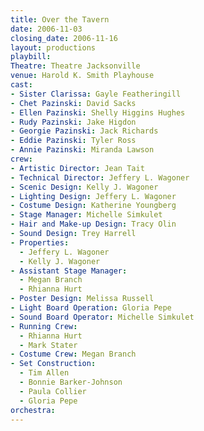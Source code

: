 ```yaml
---
title: Over the Tavern
date: 2006-11-03
closing_date: 2006-11-16
layout: productions
playbill:
Theatre: Theatre Jacksonville
venue: Harold K. Smith Playhouse
cast:
- Sister Clarissa: Gayle Featheringill
- Chet Pazinski: David Sacks
- Ellen Pazinski: Shelly Higgins Hughes
- Rudy Pazinski: Jake Higdon
- Georgie Pazinski: Jack Richards
- Eddie Pazinski: Tyler Ross
- Annie Pazinski: Miranda Lawson
crew:
- Artistic Director: Jean Tait
- Technical Director: Jeffery L. Wagoner
- Scenic Design: Kelly J. Wagoner
- Lighting Design: Jeffery L. Wagoner
- Costume Design: Katherine Youngberg
- Stage Manager: Michelle Simkulet
- Hair and Make-up Design: Tracy Olin
- Sound Design: Trey Harrell
- Properties:
  - Jeffery L. Wagoner
  - Kelly J. Wagoner
- Assistant Stage Manager:
  - Megan Branch
  - Rhianna Hurt
- Poster Design: Melissa Russell
- Light Board Operation: Gloria Pepe
- Sound Board Operator: Michelle Simkulet
- Running Crew:
  - Rhianna Hurt
  - Mark Stater
- Costume Crew: Megan Branch
- Set Construction:
  - Tim Allen
  - Bonnie Barker-Johnson
  - Paula Collier
  - Gloria Pepe
orchestra:
---
```

